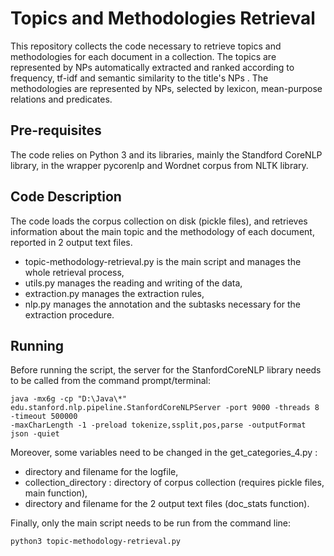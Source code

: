 # Topics and Methodologies Retrieval
This repository collects the code necessary to retrieve topics and methodologies for each document in a collection.
The topics are represented by NPs automatically extracted and ranked according to frequency, tf-idf and semantic similarity to the title's NPs .
The methodologies are represented by NPs, selected by lexicon, mean-purpose relations and predicates.

## Pre-requisites
The code relies on Python 3 and its libraries, mainly the Standford CoreNLP library, in the wrapper pycorenlp and Wordnet corpus from NLTK library.

## Code Description
The code loads the corpus collection on disk (pickle files),
and retrieves information about the main topic and the methodology of each document,
reported in 2 output text files.

- topic-methodology-retrieval.py is the main script and manages the whole retrieval process,
- utils.py manages the reading and writing of the data,
- extraction.py manages the extraction rules,
- nlp.py manages the annotation and the subtasks necessary for the extraction procedure.

## Running
Before running the script, the server for the StanfordCoreNLP library needs to be called from the command prompt/terminal:
```
java -mx6g -cp "D:\Java\*" edu.stanford.nlp.pipeline.StanfordCoreNLPServer -port 9000 -threads 8 -timeout 500000 
-maxCharLength -1 -preload tokenize,ssplit,pos,parse -outputFormat json -quiet
```


Moreover, some variables need to be changed in the get_categories_4.py :
- directory and filename for the logfile,
- collection_directory : directory of corpus collection (requires pickle files, main function), 
- directory and filename for the 2 output text files (doc_stats  function).
    
Finally, only the main script needs to be run from the command line:

```
python3 topic-methodology-retrieval.py
```


